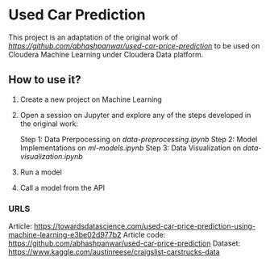 # Used Car Prediction
This project is an adaptation of the  original work of *https://github.com/abhashpanwar/used-car-price-prediction* to be used on Cloudera Machine Learning under Cloudera Data platform.

## How to use it?
1) Create a new project on Machine Learning
2) Open a session on Jupyter and explore any of the steps developed in the original work:
	
	Step 1: Data Prerpocessing on *data-preprocessing.ipynb*
	Step 2: Model Implementations on *ml-models.ipynb*
	Step 3: Data Visualization on *data-visualization.ipynb*

3) Run a model 
4) Call a model from the API

### URLS
Article: https://towardsdatascience.com/used-car-price-prediction-using-machine-learning-e3be02d977b2
Article code: https://github.com/abhashpanwar/used-car-price-prediction
Dataset: https://www.kaggle.com/austinreese/craigslist-carstrucks-data


